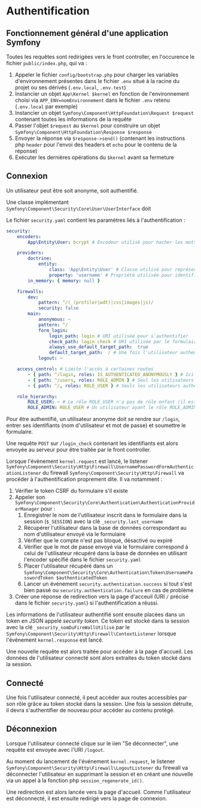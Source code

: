 # Authentification

## Fonctionnement général d'une application Symfony

Toutes les requêtes sont redirigées vers le front controller, en l'occurence le fichier `public/index.php`, qui va :
1. Appeler le fichier `config/bootstrap.php` pour charger les variables d'environnement présentes dans le fichier `.env` situé à la racine du projet ou ses dérivés (`.env.local`, `.env.test`)
2. Instancier un objet `App\Kernel $kernel` en fonction de l'environnement choisi via `APP_ENV=nomEnvironnement` dans le fichier `.env` retenu (`.env.local` par exemple)
3. Instancier un objet `Symfony\Component\HttpFoundation\Request $request` contenant toutes les informations de la requête
4. Passer l'objet `$request` au `$kernel` pour construire un objet `Symfony\Component\HttpFoundation\Response $response`
5. Envoyer la réponse via `$response->send()` (contenant les instructions php `header` pour l'envoi des headers et `echo` pour le contenu de la réponse)
6. Exécuter les dernières opérations du `$kernel` avant sa fermeture

## Connexion

Un utilisateur peut être soit anonyme, soit authentifié.

Une classe implémentant `Symfony\Component\Security\Core\User\UserInterface` doit

Le fichier `security.yaml` contient les paramètres liés à l'authentification :
```yaml
security:
    encoders:
        App\Entity\User: bcrypt # Encodeur utilisé pour hacher les mots de passe

    providers:
        doctrine:
            entity:
                class: 'App\Entity\User' # Classe utilisé pour représenter un utilisateur. Elle doit implémenter l'interface Symfony\Component\Security\Core\User\UserInterface
                property: 'username' # Propriété utilisée pour identifier un utilisateur
        in_memory: { memory: null }

    firewalls:
        dev:
            pattern: ^/(_(profiler|wdt)|css|images|js)/
            security: false
        main:
            anonymous: ~
            pattern: ^/
            form_login:
                login_path: login # URI utilisée pour s'authentifier
                check_path: login_check # URI utilisée par le formulaire d'authentification
                always_use_default_target_path:  true
                default_target_path:  / # Une fois l'utilisateur authentifié, il sera redirigé sur cette URI
            logout: ~

    access_control: # Limite l'accès à certaines routes
        - { path: ^/login, roles: IS_AUTHENTICATED_ANONYMOUSLY } # Ici tout le monde peux accéder à cette URI
        - { path: ^/users, roles: ROLE_ADMIN } # Seul les utilisateurs authentifiés et ayant le rôle ROLE_ADMIN peuvent accéder aux URI commençant par /users
        - { path: ^/, roles: ROLE_USER } # Seuls les utilisateurs authentifiés peuvent accéder aux URI commençant par / (car tous les utilisateurs authentifiés ont le rôle ROLE_USER)

    role_hierarchy:
        ROLE_USER: ~ # Le rôle ROLE_USER n'a pas de rôle enfant (il est présent néanmoins ici pour pouvoir le lister dans le formulaire de création d'utilisateur)
        ROLE_ADMIN: ROLE_USER # Un utilisateur ayant le rôle ROLE_ADMIN possèdera automatiquement le ROLE_USER
```

Pour être authentifié, un utilisateur anonyme doit se rendre sur `/login`, entrer ses identifiants (nom d'utilisateur et mot de passe) et soumettre le formulaire.

Une requête `POST` sur `/login_check` contenant les identifiants est alors envoyée au serveur pour être traitée par le front controller.

Lorsque l'évènement `kernel.request` est lancé, le listener `Symfony\Component\Security\Http\Firewall\UsernamePasswordFormAuthenticationListener` du firewall `Symfony\Component\Security\Http\Firewall` va procéder à l'authentification proprement dite. Il va notamment :
1. Vérifier le token CSRF du formulaire s'il existe
2. Appeler son `Symfony\Component\Security\Core\Authentication\AuthenticationProviderManager` pour :
    1. Enregistrer le nom de l'utilisateur inscrit dans le formulaire dans la session (`$_SESSION`) avec la clé `_security.last_username`
    1. Récupérer l'utilisateur dans la base de données correspondant au nom d'utilisateur envoyé via le formulaire
    1. Vérifier que le compte n'est pas bloqué, désactivé ou expiré
    1. Vérifier que le mot de passe envoyé via le formulaire correspond à celui de l'utilisateur récupéré dans la base de données en utilisant l'encoder spécifié dans le fichier `security.yaml`
    1. Placer l'utilisateur récupéré dans un `Symfony\Component\Security\Core\Authentication\Token\UsernamePasswordToken $authenticatedToken`
    1. Lancer un événement `security.authentication.success` si tout s'est bien passé ou `security.authentication.failure` en cas de problème
3. Créer une réponse de redirection vers la page d'acceuil (URI `/` précisé dans le fichier `security.yaml`) si l'authentification a réussi.

Les informations de l'utilisateur authentifié sont ensuite placées dans un token en JSON appelé *security token*. Ce token est stocké dans la session avec la clé `_security_nomDuFireWallUtilisé` par le `Symfony\Component\Security\Http\Firewall\ContextListener` lorsque l'événement `kernel.response` est lancé.

Une nouvelle requête est alors traitée pour accéder à la page d'accueil. Les données de l'utilisateur connecté sont alors extraites du token stocké dans la session.

## Connecté

Une fois l'utilisateur connecté, il peut accéder aux routes accessibles par son rôle grâce au token stocké dans la session. Une fois la session détruite, il devra s'authentifier de nouveau pour accéder au contenu protégé.

## Déconnexion

Lorsque l'utilisateur connecté clique sur le iien "Se déconnecter", une requête est envoyée avec l'URI `/logout`.

Au moment du lancement de l'événement `kernel.request`, le listener `Symfony\Component\Security\Http\Firewall\LogoutListener` du firewall va déconnecter l'utilisateur en supprimant la session et en créant une nouvelle via un appel à la fonction php `session_regenerate_id()`.

Une redirection est alors lancée vers la page d'accueil. Comme l'utilisateur est déconnecté, il est ensuite redirigé vers la page de connexion.

